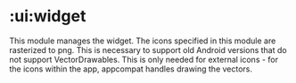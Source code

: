 # :ui:widget

This module manages the widget. The icons specified in this module are rasterized to png. This is necessary to support old Android versions that do not support VectorDrawables. This is only needed for external icons - for the icons within the app, appcompat handles drawing the vectors.

